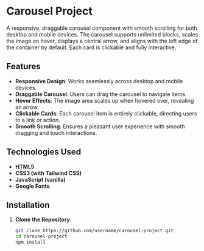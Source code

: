 # Carousel Project

A responsive, draggable carousel component with smooth scrolling for both desktop and mobile devices. The carousel supports unlimited blocks, scales the image on hover, displays a central arrow, and aligns with the left edge of the container by default. Each card is clickable and fully interactive.

## Features

- **Responsive Design**: Works seamlessly across desktop and mobile devices.
- **Draggable Carousel**: Users can drag the carousel to navigate items.
- **Hover Effects**: The image area scales up when hovered over, revealing an arrow.
- **Clickable Cards**: Each carousel item is entirely clickable, directing users to a link or action.
- **Smooth Scrolling**: Ensures a pleasant user experience with smooth dragging and touch interactions.

## Technologies Used

- **HTML5**
- **CSS3 (with Tailwind CSS)**
- **JavaScript (vanilla)**
- **Google Fonts**

## Installation

1. **Clone the Repository**:
   ```bash
   git clone https://github.com/username/carousel-project.git
   cd carousel-project
   npm install